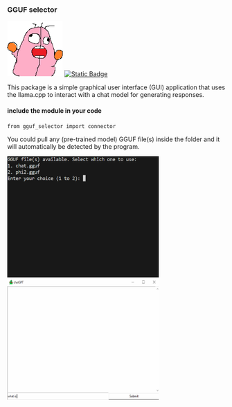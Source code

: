 ### GGUF selector

[<img src="https://raw.githubusercontent.com/calcuis/gguf-selector/master/selector.gif" width="128" height="128">](https://github.com/calcuis/gguf-selector)
[![Static Badge](https://img.shields.io/badge/selector-0.0.5-pink?logo=github)](https://github.com/calcuis/gguf-selector/releases)

This package is a simple graphical user interface (GUI) application that uses the llama.cpp to interact with a chat model for generating responses.

#### include the module in your code
```
from gguf_selector import connector
```

You could pull any (pre-trained model) GGUF file(s) inside the folder and it will automatically be detected by the program.

[<img src="https://raw.githubusercontent.com/calcuis/chatgpt-model-selector/master/demo.gif" width="350" height="280">](https://github.com/calcuis/chatgpt-model-selector/blob/main/demo.gif)
[<img src="https://raw.githubusercontent.com/calcuis/chatgpt-model-selector/master/demo1.gif" width="350" height="280">](https://github.com/calcuis/chatgpt-model-selector/blob/main/demo1.gif)